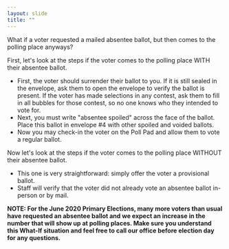 ```yaml
---
layout: slide
title: ""
---
```


What if a voter requested a mailed absentee ballot, but then comes to the polling place anyways?

First, let's look at the steps if the voter comes to the polling place WITH their absentee ballot.

-   First, the voter should surrender their ballot to you. If it is still sealed in the envelope, ask them to open the envelope to verify the ballot is present. If the voter has made selections in any contest, ask them to fill in all bubbles for those contest, so no one knows who they intended to vote for.
-   Next, you must write "absentee spoiled" across the face of the ballot. Place this ballot in envelope #4 with other spoiled and voided ballots.
-   Now you may check-in the voter on the Poll Pad and allow them to vote a regular ballot.

Now let's look at the steps if the voter comes to the polling place WITHOUT their absentee ballot.

-   This one is very straightforward: simply offer the voter a provisional ballot.
-   Staff will verify that the voter did not already vote an absentee ballot in-person or by mail.

**NOTE: For the June 2020 Primary Elections, many more voters than usual have requested an absentee ballot and we expect an increase in the number that will show up at polling places. Make sure you understand this What-If situation and feel free to call our office before election day for any questions.**